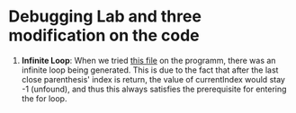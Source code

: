 # Debugging Lab and three modification on the code

1. **Infinite Loop**: When we tried [this file](https://github.com/kcyy127/markdown-parser/blob/main/test-file.md) on the programm, there was an infinite loop being generated. This is due to the fact that after the last close parenthesis' index is return, the value of currentIndex would stay -1 (unfound), and thus this always satisfies the prerequisite for entering the for loop. 
